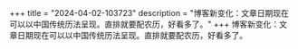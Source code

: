 +++
title = "2024-04-02-103723"
description = "博客新变化：文章日期现在可以以中国传统历法呈现。直排就要配农历，好看多了。"
+++
博客新变化：文章日期现在可以以中国传统历法呈现。直排就要配农历，好看多了。